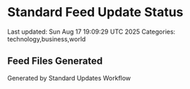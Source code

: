 # Standard Feed Update Status
Last updated: Sun Aug 17 19:09:29 UTC 2025
Categories: technology,business,world

## Feed Files Generated

Generated by Standard Updates Workflow
